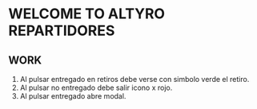 # WELCOME TO ALTYRO REPARTIDORES

## WORK

1. Al pulsar entregado en retiros debe verse con simbolo verde el retiro.
2. Al pulsar no entregado debe salir icono x rojo.
3. Al pulsar entregado abre modal.
